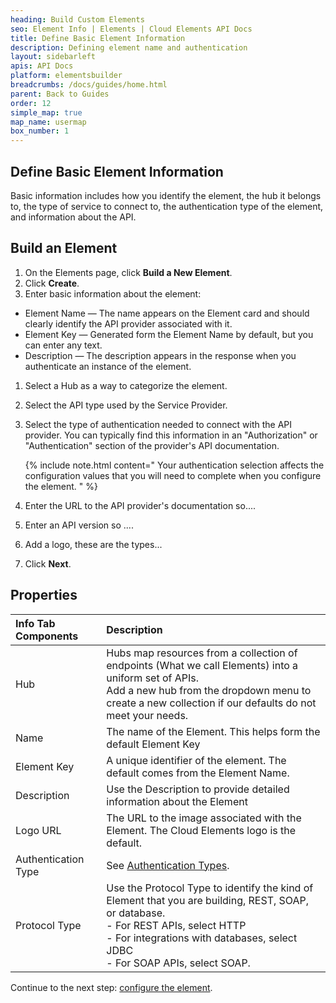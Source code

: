 ```yaml
---
heading: Build Custom Elements
seo: Element Info | Elements | Cloud Elements API Docs
title: Define Basic Element Information
description: Defining element name and authentication
layout: sidebarleft
apis: API Docs
platform: elementsbuilder
breadcrumbs: /docs/guides/home.html
parent: Back to Guides
order: 12
simple_map: true
map_name: usermap
box_number: 1
---
```


## Define Basic Element Information

Basic information includes how you identify the element, the hub it belongs to, the type of service to connect to, the authentication type of the element, and information about the API.

## Build an Element

1. On the Elements page, click **Build a New Element**.
1. Click **Create**.
1. Enter basic information about the element:
  * Element Name &mdash; The name appears on the Element card and should clearly identify the API provider associated with it.
  * Element Key &mdash; Generated form the Element Name by default, but you can enter any text.
  * Description &mdash; The description appears in the response when you authenticate an instance of the element.
1. Select a Hub as a way to categorize the element.
2. Select the API type used by the Service Provider.
2. Select the type of authentication needed to connect with the API provider. You can typically find this information in an "Authorization" or "Authentication" section of the provider's API documentation.

    {% include note.html content=" Your authentication selection affects the configuration values that you will need to complete when you configure the element. " %}

3. Enter the URL to the API provider's documentation so....
4. Enter an API version so ....
5. Add a logo, these are the types...
6. Click **Next**.

## Properties

<to do>

| Info Tab Components | Description    |
| :------------- | :------------- |
| Hub       | Hubs map resources from a collection of endpoints (What we call Elements) into a uniform set of APIs.<br />Add a new hub from the dropdown menu to create a new collection if our defaults do not meet your needs.     |
| Name | The name of the Element. This helps form the default Element Key |
| Element Key | A unique identifier of the element. The default comes from the Element Name. |
| Description | Use the Description to provide detailed information about the Element |
| Logo URL | The URL to the image associated with the Element. The Cloud Elements logo is the default. |
| Authentication Type | See [Authentication Types](#authentication-types). |
| Protocol Type | Use the Protocol Type to identify the kind of Element that you are building, REST, SOAP, or database. <br />- For REST APIs, select HTTP<br />- For integrations with databases, select JDBC<br />- For SOAP APIs, select SOAP. |


Continue to the next step: [configure the element](config.html).
